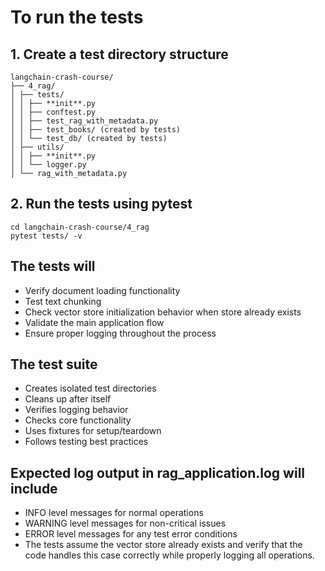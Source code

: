 # To run the tests

## 1. Create a test directory structure

```
langchain-crash-course/
├── 4_rag/
│ ├── tests/
│ │ ├── **init**.py
│ │ ├── conftest.py
│ │ ├── test_rag_with_metadata.py
│ │ ├── test_books/ (created by tests)
│ │ └── test_db/ (created by tests)
│ ├── utils/
│ │ ├── **init**.py
│ │ └── logger.py
│ └── rag_with_metadata.py
```

## 2. Run the tests using pytest

```pwsh
cd langchain-crash-course/4_rag 
pytest tests/ -v
```

## The tests will

- Verify document loading functionality
- Test text chunking
- Check vector store initialization behavior when store already exists
- Validate the main application flow
- Ensure proper logging throughout the process

## The test suite

- Creates isolated test directories
- Cleans up after itself
- Verifies logging behavior
- Checks core functionality
- Uses fixtures for setup/teardown
- Follows testing best practices

## Expected log output in rag_application.log will include

- INFO level messages for normal operations
- WARNING level messages for non-critical issues
- ERROR level messages for any test error conditions
- The tests assume the vector store already exists and verify that the code handles this case correctly while properly logging all operations.
